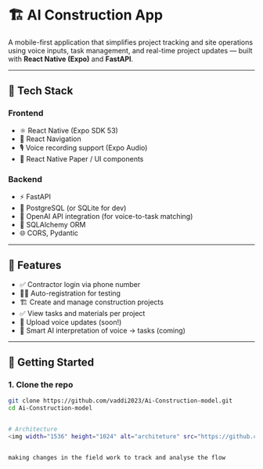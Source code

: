 # 🏗️ AI Construction App

A mobile-first application that simplifies project tracking and site operations using voice inputs, task management, and real-time project updates — built with **React Native (Expo)** and **FastAPI**.

---

## 🔧 Tech Stack

### Frontend
- ⚛️ React Native (Expo SDK 53)
- 🧭 React Navigation
- 🎙️ Voice recording support (Expo Audio)
- 📱 React Native Paper / UI components

### Backend
- ⚡ FastAPI
- 🐘 PostgreSQL (or SQLite for dev)
- 🧠 OpenAI API integration (for voice-to-task matching)
- 📂 SQLAlchemy ORM
- 🌐 CORS, Pydantic

---

## 📱 Features

- ✅ Contractor login via phone number
- 🧑‍🔧 Auto-registration for testing
- 🏗️ Create and manage construction projects
- ✅ View tasks and materials per project
- 🎤 Upload voice updates (soon!)
- 🧠 Smart AI interpretation of voice → tasks (coming)

---

## 🚀 Getting Started

### 1. Clone the repo

```bash
git clone https://github.com/vaddi2023/Ai-Construction-model.git
cd Ai-Construction-model


# Architecture
<img width="1536" height="1024" alt="architeture" src="https://github.com/user-attachments/assets/a8e370b4-50f4-47b5-8d28-cdd65d14368d" />


making changes in the field work to track and analyse the flow
